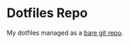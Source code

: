 # Dotfiles Repo

My dotfiles managed as a [bare git repo](https://developer.atlassian.com/blog/2016/02/best-way-to-store-dotfiles-git-bare-repo/).
